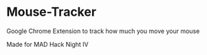 # Mouse-Tracker
Google Chrome Extension to track how much you move your mouse

Made for MAD Hack Night IV
